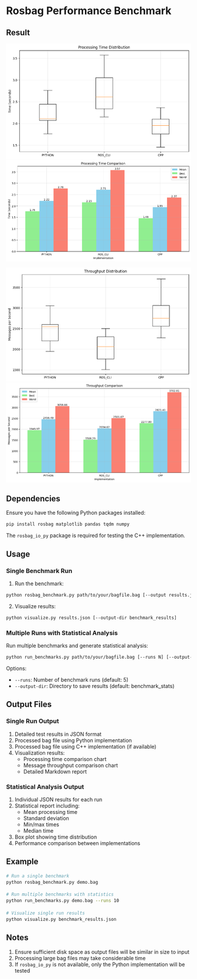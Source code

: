 # Rosbag Performance Benchmark


## Result

![time_distribution](./benchmark_stats/time_distribution.png)
![time_comparison](./benchmark_stats/time_comparison.png)

![throughput_distribution](./benchmark_stats/throughput_distribution.png)
![throughput_comparison](./benchmark_stats/throughput_comparison.png)



## Dependencies

Ensure you have the following Python packages installed:
```bash
pip install rosbag matplotlib pandas tqdm numpy
```

The `rosbag_io_py` package is required for testing the C++ implementation.

## Usage

### Single Benchmark Run
1. Run the benchmark:
```bash
python rosbag_benchmark.py path/to/your/bagfile.bag [--output results.json]
```

2. Visualize results:
```bash
python visualize.py results.json [--output-dir benchmark_results]
```

### Multiple Runs with Statistical Analysis
Run multiple benchmarks and generate statistical analysis:
```bash
python run_benchmarks.py path/to/your/bagfile.bag [--runs N] [--output-dir DIR]
```

Options:
- `--runs`: Number of benchmark runs (default: 5)
- `--output-dir`: Directory to save results (default: benchmark_stats)

## Output Files

### Single Run Output
1. Detailed test results in JSON format
2. Processed bag file using Python implementation
3. Processed bag file using C++ implementation (if available)
4. Visualization results:
   - Processing time comparison chart
   - Message throughput comparison chart
   - Detailed Markdown report

### Statistical Analysis Output
1. Individual JSON results for each run
2. Statistical report including:
   - Mean processing time
   - Standard deviation
   - Min/max times
   - Median time
3. Box plot showing time distribution
4. Performance comparison between implementations

## Example

```bash
# Run a single benchmark
python rosbag_benchmark.py demo.bag

# Run multiple benchmarks with statistics
python run_benchmarks.py demo.bag --runs 10

# Visualize single run results
python visualize.py benchmark_results.json
```

## Notes

1. Ensure sufficient disk space as output files will be similar in size to input
2. Processing large bag files may take considerable time
3. If `rosbag_io_py` is not available, only the Python implementation will be tested 

